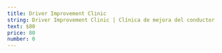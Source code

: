 ```yaml
---
title: Driver Improvement Clinic
string: Driver Improvement Clinic | Clínica de mejora del conductor
text: $80
price: 80
number: 0
---
```

